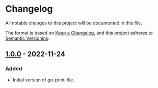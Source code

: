 # Changelog

All notable changes to this project will be documented in this file.

The format is based on [Keep a Changelog](https://keepachangelog.com/en/1.0.0/),
and this project adheres to [Semantic Versioning](https://semver.org/spec/v2.0.0.html).

## [1.0.0] - 2022-11-24

### Added

- Initial version of go-print-file.

[unreleased]: https://github.com/olivierlacan/keep-a-changelog/compare/v1.1.0...HEAD
[1.0.0]: https://github.com/olivierlacan/keep-a-changelog/releases/tag/v0.0.1

